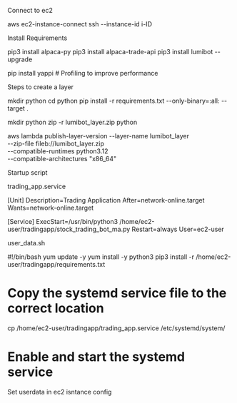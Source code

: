 Connect to ec2

aws ec2-instance-connect ssh --instance-id i-ID

Install Requirements

pip3 install alpaca-py
pip3 install alpaca-trade-api
pip3 install lumibot --upgrade


pip install yappi # Profiling to improve performance

Steps to create a layer

mkdir python
cd python
pip install -r requirements.txt --only-binary=:all: --target .

mkdir python
zip -r lumibot_layer.zip python

aws lambda publish-layer-version --layer-name lumibot_layer \
    --zip-file fileb://lumibot_layer.zip \
    --compatible-runtimes python3.12 \
    --compatible-architectures "x86_64"



Startup script

trading_app.service

[Unit]
Description=Trading Application
After=network-online.target
Wants=network-online.target<p></p>
<p>[Service]
ExecStart=/usr/bin/python3 /home/ec2-user/tradingapp/stock_trading_bot_ma.py
Restart=always
User=ec2-user</p>


user_data.sh

#!/bin/bash
yum update -y
yum install -y python3
pip3 install -r /home/ec2-user/tradingapp/requirements.txt<p></p>
<h1>Copy the systemd service file to the correct location</h1>
<p>cp /home/ec2-user/tradingapp/trading_app.service /etc/systemd/system/</p>
<h1>Enable and start the systemd service</h1>

 
Set userdata in ec2 isntance config

